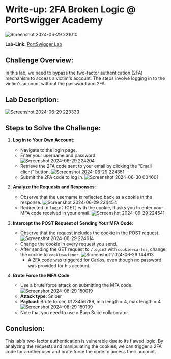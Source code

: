 # Write-up: 2FA Broken Logic @ PortSwigger Academy

![Screenshot 2024-06-29 221010](https://github.com/hoss123684/bug-bounty-hunting-vulnarabilities/assets/80020673/5ddf30e4-af52-4163-8d82-b3e539b91df3)


**Lab-Link**: [PortSwigger Lab](https://portswigger.net/web-security/authentication/multi-factor/lab-2fa-broken-logic)

## Challenge Overview:
In this lab, we need to bypass the two-factor authentication (2FA) mechanism to access a victim's account. The steps involve logging in to the victim's account without the password and 2FA.

## Lab Description:
![Screenshot 2024-06-29 223333](https://github.com/hoss123684/bug-bounty-hunting-vulnarabilities/assets/80020673/385c24c6-3c30-40e6-88fc-f3a458d55a3b)

## Steps to Solve the Challenge:

1. **Log in to Your Own Account**:
   - Navigate to the login page.
   - Enter your username and password.
     ![Screenshot 2024-06-29 224204](https://github.com/hoss123684/bug-bounty-hunting-vulnarabilities/assets/80020673/f3dce409-17ba-408e-8d21-15a0674f391f)
   - Retrieve the 2FA code sent to your email by clicking the "Email client" button.
     ![Screenshot 2024-06-29 224351](https://github.com/hoss123684/bug-bounty-hunting-vulnarabilities/assets/80020673/d9ba76a5-2b25-4214-a8ae-6145e00b6d3a)
   - Submit the 2FA code to log in.
     ![Screenshot 2024-06-30 004601](https://github.com/hoss123684/bug-bounty-hunting-vulnarabilities/assets/80020673/a49b5b07-ecb7-4f56-996b-dc494c3ca955)

2. **Analyze the Requests and Responses**:
   - Observe that the username is reflected back as a cookie in the response.
     ![Screenshot 2024-06-29 224454](https://github.com/hoss123684/bug-bounty-hunting-vulnarabilities/assets/80020673/41314462-72e4-4361-8799-d7bcbed0db59)
   - Redirected to `login2` (GET) with the cookie, it asks you to enter your MFA code received in your email.
     ![Screenshot 2024-06-29 224541](https://github.com/hoss123684/bug-bounty-hunting-vulnarabilities/assets/80020673/0f0e263e-3c74-4a75-815a-a587b0272490)

3. **Intercept the POST Request of Sending Your MFA Code**:
   - Observe that the request includes the cookie in the POST request.
     ![Screenshot 2024-06-29 224614](https://github.com/hoss123684/bug-bounty-hunting-vulnarabilities/assets/80020673/1c2cd62a-bf99-453b-87d8-7bb30a0fd639)
   - Change the cookie in every request you send.
   - After sending the GET request to `/login2` with `cookie=carlos`, change the cookie to `cookie=wiener`.
     ![Screenshot 2024-06-29 144613](https://github.com/hoss123684/bug-bounty-hunting-vulnarabilities/assets/80020673/c59a8893-0125-43a4-96e4-82acb14cb6b6)
     - A 2FA code was triggered for Carlos, even though no password was provided for his account.

4. **Brute Force the MFA Code**:
   - Use a brute force attack on submitting the MFA code.
     ![Screenshot 2024-06-29 150019](https://github.com/hoss123684/bug-bounty-hunting-vulnarabilities/assets/80020673/e745ae77-9c8e-416f-ad78-4a550afb9c1b)
   - **Attack type**: Sniper
   - **Payload**: Brute forcer, 0123456789, min length = 4, max length = 4
     ![Screenshot 2024-06-29 150109](https://github.com/hoss123684/bug-bounty-hunting-vulnarabilities/assets/80020673/0b998809-e21c-4baa-8d94-69063a5b4f5a)
   - Note that you need to use a Burp Suite collaborator.

## Conclusion:
This lab's two-factor authentication is vulnerable due to its flawed logic. By analyzing the requests and manipulating the cookies, we can trigger a 2FA code for another user and brute force the code to access their account.
